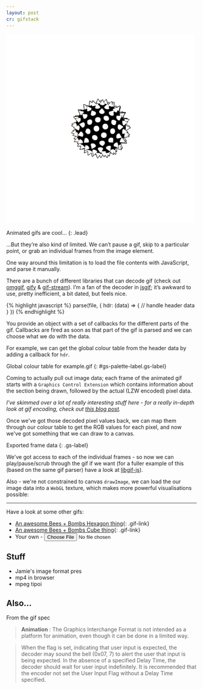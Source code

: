 ```yaml
---
layout: post
cr: gifstack
---
```


<div id="gs-choose">
<img src="/img/example.gif" id="gs-file-preview" />
</div>


Animated gifs are cool…
{: .lead}

…But they’re also kind of limited. We can’t pause a gif, skip to a particular point, or grab an individual frames from the image element.

One way around this limitation is to load the file contents with JavaScript, and parse it manually.

There are a bunch of different libraries that can decode gif (check out [omggif](omggif), [gify](gify) & [gif-stream](gif-stream)). I’m a fan of the decoder in [jsgif](jsgif); it’s awkward to use, pretty inefficient, a bit dated, but feels nice.

{% highlight javascript %}
parse(file, {
  hdr: (data) => {
    // handle header data
  }
})
{% endhighlight %}

You provide an object with a set of callbacks for the different parts of the gif.  Callbacks are fired as soon as that part of the gif is parsed and we can choose what we do with the data.

For example, we can get the global colour table from the header data by adding a callback for `hdr`.

<canvas id="gs-palette"></canvas>
Global colour table for example.gif
{: #gs-palette-label.gs-label}

Coming to actually pull out image data; each frame of the animated gif starts with a `Graphics Control Extension` which contains information about the section being drawn, followed by the actual (LZW encoded) pixel data.

_I've skimmed over a lot of really interesting stuff here - for a really in-depth look at gif encoding, check out [this blog post](bytebybyte)._

Once we've got those decoded pixel values back, we can map them through our colour table to get the RGB values for each pixel, and now we've got something that we can draw to a canvas.

<canvas id="gs-canvas" width="500" height="500"></canvas>
Exported frame data
{: .gs-label}

We've got access to each of the individual frames - so now we can play/pause/scrub through the gif if we want (for a fuller example of this (based on the same gif parser) have a look at [libgif-js](buzzfeed-libgif)).

Also - we're not constrained to canvas `drawImage`, we can load the our image data into a `WebGL` texture, which makes more powerful visualisations possible:

<canvas id="gs-three" width="500" height="500"></canvas>


<hr />

Have a look at some other gifs:

* [An awesome Bees + Bombs Hexagon thing](/img/example-bees+bombs.gif){: .gif-link}
* [An awesome Bees + Bombs Cube thing](/img/example-iso.gif){: .gif-link}
* Your own - <input type="file" accept=".gif" id="gs-choose-file"/>




## Stuff

* Jamie's image format pres
* mp4 in browser
* mpeg tipoi


## Also...

From the gif spec

> **Animation** : The Graphics Interchange Format is not intended as a platform for animation, even though it can be done in a limited way.


> When the flag is set, indicating that user input is expected, the decoder may sound the bell (0x07, 7) to alert the user that input is being expected. In the absence of a specified Delay Time, the decoder should wait for user input indefinitely. It is recommended that the encoder not set the User Input Flag without a Delay Time specified.


[animate_spec]: #
[jamie_pres]: #
[wo]: https://whiteoctober.co.uk
[tipoi]: #

[bytebybyte]: http://matthewflickinger.com/lab/whatsinagif/bits_and_bytes.asp

[jsgif]: http://slbkbs.org/jsgif/
[omggif]: https://github.com/deanm/omggif
[gify]: https://github.com/rfrench/gify
[gif-stream]: https://github.com/devongovett/gif-stream
[gifuct]: https://github.com/matt-way/gifuct-js
[gif.js]: https://github.com/jnordberg/gif.js
[buzzfeed-libgif]: https://github.com/buzzfeed/libgif-js


<!--
http://commandlinefanatic.com/cgi-bin/showarticle.cgi?article=art011
http://blog.pkh.me/p/21-high-quality-gif-with-ffmpeg.html
-->
